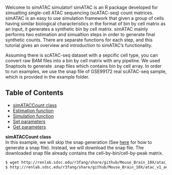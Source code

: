 Welcome to simATAC simulator!
simATAC is an R package developed for simualting single-cell ATAC sequencing (scATAC-seq) count matrices. simATAC is an easy to use simulation framework that given a group of cells having similar biological characteristics in the format of bin by cell matrix as an input, it generates a synthetic bin by cell matrix. simATAC mainly performs two estimation and simualtion steps in order to generate final synthetic counts. There are separate functions for each step, and this tutorial gives an overview and introduction to simATAC’s functionality.

Assuming there is scATAC-seq dataset with a sepcific cell type, you can convert raw BAM files into a bin by cell matrix with any pipeline. We used Snaptools to generate .snap files which contains bin by cell array. In order to run examples, we use the snap file of GSE99172 real scATAC-seq sample, which is provided in the example folder. 


## Table of Contents

- [simATACCount class](#simATACCount)
- [Estimation function](#estimation)
- [Simulation function](#simulation)
- [Set parameters](#set)
- [Get parameters](#get)


<a name="simATACCount"></a>**simATACCount class**        
In this example, we will skip the snap generation (See [here](https://github.com/r3fang/SnapATAC/blob/master/examples/10X_PBMC_15K/README.md) for how to generate a snap file). Instead, we will download the snap file. The downloaded snap file already contains the cell-by-bin/cell-by-peak matrix.

```bash
$ wget http://renlab.sdsc.edu/r3fang/share/github/Mouse_Brain_10X/atac_v1_adult_brain_fresh_5k.snap
$ http://renlab.sdsc.edu/r3fang/share/github/Mouse_Brain_10X/atac_v1_adult_brain_fresh_5k_singlecell.csv
```
